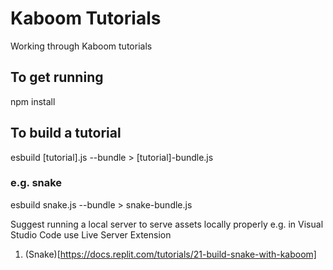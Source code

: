 # Kaboom Tutorials

Working through Kaboom tutorials

## To get running
npm install 

## To build a tutorial 
esbuild [tutorial].js --bundle > [tutorial]-bundle.js
### e.g. snake
esbuild snake.js --bundle > snake-bundle.js

Suggest running a local server to serve assets locally properly
e.g. in Visual Studio Code use Live Server Extension

1. (Snake)[https://docs.replit.com/tutorials/21-build-snake-with-kaboom]